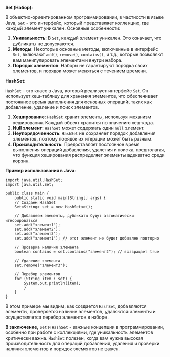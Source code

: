 
**Set (Набор):**

В объектно-ориентированном программировании, в частности в языке Java, `Set` - это интерфейс, который представляет коллекцию, где каждый элемент уникален. Основные особенности:

1. **Уникальность**: В `Set`, каждый элемент уникален. Это означает, что дубликаты не допускаются.
2. **Методы**: Некоторые основные методы, включенные в интерфейс `Set`, включают `add()`, `remove()`, `contains()`, и т.д., которые позволяют вам манипулировать элементами внутри набора.
3. **Порядок элементов**: Наборы не гарантируют порядка своих элементов, и порядок может меняться с течением времени.

**HashSet:**

`HashSet` - это класс в Java, который реализует интерфейс `Set`. Он использует хеш-таблицу для хранения элементов, что обеспечивает постоянное время выполнения для основных операций, таких как добавление, удаление и поиск элементов.

1. **Хеширование**: `HashSet` хранит элементы, используя механизм хеширования. Каждый объект хранится по значению хеш-кода.
2. **Null элемент**: `HashSet` может содержать один `null` элемент.
3. **Неупорядоченность**: `HashSet` не сохраняет порядок добавления элементов, поэтому порядок их итерации может быть разным.
4. **Производительность**: Предоставляет постоянное время выполнения операций добавления, удаления и поиска, предполагая, что функция хеширования распределяет элементы адекватно среди корзин.

**Пример использования в Java:**


	import java.util.HashSet;
	import java.util.Set;

	public class Main {
    	public static void main(String[] args) {
        // Создаем HashSet
        Set<String> set = new HashSet<>();

        // Добавляем элементы, дубликаты будут автоматически игнорироваться
        set.add("элемент1");
        set.add("элемент2");
        set.add("элемент3");
        set.add("элемент1"); // этот элемент не будет добавлен повторно

        // Проверка наличия элемента
        boolean contains = set.contains("элемент2"); // возвращает true

        // Удаление элемента
        set.remove("элемент3");

        // Перебор элементов
        for (String item : set) {
            System.out.println(item);
        	}
    	}
	}


В этом примере мы видим, как создается `HashSet`, добавляются элементы, проверяется наличие элементов, удаляются элементы и осуществляется перебор элементов в наборе.

**В заключение,** `Set` и `HashSet` - важные концепции в программировании, особенно при работе с коллекциями, где уникальность элементов критически важна. `HashSet` полезен, когда вам нужна высокая производительность для операций добавления, удаления и проверки наличия элементов и порядок элементов не важен.